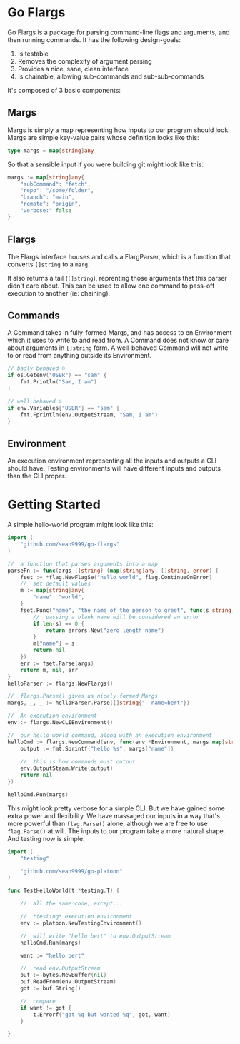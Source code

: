 # Go Flargs

Go Flargs is a package for parsing command-line flags and arguments, and then running commands. It has the following design-goals:

1. Is testable
2. Removes the complexity of argument parsing
3. Provides a nice, sane, clean interface
4. Is chainable, allowing sub-commands and sub-sub-commands

It's composed of 3 basic components:

## Margs

Margs is simply a map representing how inputs to our program should look. Margs are simple key-value pairs whose definition looks like this:

```go
type margs = map[string]any
```

So that a sensible input if you were building git might look like this:

```go
margs := map[string]any{
    "subCommand": "fetch",
    "repo": "/some/folder",
    "branch": "main",
    "remote": "origin",
    "verbose:" false
}
```

## Flargs

The Flargs interface houses and calls a FlargParser, which is a function that converts `[]string` to a `marg`.

It also returns a tail (`[]string`), reprenting those arguments that this parser didn't care about. This can be used to allow one command to pass-off execution to another (ie: chaining).


## Commands

A Command takes in fully-formed Margs, and has access to en Environment which it uses to write to and read from. A Command does not know or care about arguments in `[]string` form. A well-behaved Command will not write to or read from anything outside its Environment.

```go
// badly behaved ☹
if os.Getenv("USER") == "sam" {
	fmt.Println("Sam, I am")
}

// well behaved ☺
if env.Variables["USER"] == "sam" {
	fmt.Fprintln(env.OutputStream, "Sam, I am")
}
```


## Environment

An execution environment representing all the inputs and outputs a CLI should have.
Testing environments will have different inputs and outputs than the CLI proper.

# Getting Started

A simple hello-world program might look like this:

```go
import (
    "github.com/sean9999/go-flargs"
)

//  a function that parses arguments into a map
parseFn := func(args []string) (map[string]any, []string, error) {
    fset := *flag.NewFlagSe("hello world", flag.ContinueOnError)
    //  set default values
    m := map[string]any{
        "name": "world",
    }
    fset.Func("name", "the name of the person to greet", func(s string) error {
        //  passing a blank name will be considered an error
        if len(s) == 0 {
            return errors.New("zero length name")
        }
        m["name"] = s
        return nil
    })
    err := fset.Parse(args)
    return m, nil, err
}
helloParser := flargs.NewFlargs()

//  flargs.Parse() gives us nicely formed Margs
margs, _, _ := helloParser.Parse([]string{"--name=bert"})

//  An execution environment
env := flargs.NewCLIEnvironment()

//  our hello world command, along with an execution environment
helloCmd := flargs.NewCommand(env, func(env *Environment, margs map[string]any) error {
    output := fmt.Sprintf("hello %s", margs["name"])
    
    //  this is how commands must output
    env.OutputSteam.Write(output)
    return nil
})

helloCmd.Run(margs)
```

This might look pretty verbose for a simple CLI. But we have gained some extra power and flexibility. We have massaged our inputs in a way that's more powerful than `flag.Parse()` alone, although we are free to use `flag.Parse()` at will. The inputs to our program take a more natural shape. And testing now is simple:

```go
import (
	"testing"

	"github.com/sean9999/go-platoon"
)

func TestHelloWorld(t *testing.T) {

    //  all the same code, except...

    //  *testing* execution environment
    env := platoon.NewTestingEnvironment()

    //  will write "hello bert" to env.OutputStream
    helloCmd.Run(margs)

    want := "hello bert"

    //  read env.OutputStream 
	buf := bytes.NewBuffer(nil)
	buf.ReadFrom(env.OutputStream)
    got := buf.String()

    //  compare
    if want != got {
        t.Errorf("got %q but wanted %q", got, want)
    }

}
```
